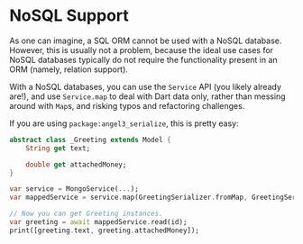 # NoSQL Support

As one can imagine, a SQL ORM cannot be used with a NoSQL database. However, this is usually not a problem, because the ideal use cases for NoSQL databases
typically do not require the functionality present in an ORM (namely, relation support).

With a NoSQL databases, you can use the `Service` API (you likely already are!), and use `Service.map` to deal with Dart data only, rather than messing around with `Map`s, and risking typos and refactoring challenges.

If you are using `package:angel3_serialize`, this is pretty easy:

```dart
abstract class _Greeting extends Model {
    String get text;

    double get attachedMoney;
}

var service = MongoService(...);
var mappedService = service.map(GreetingSerializer.fromMap, GreetingSerializer.toMap);

// Now you can get Greeting instances.
var greeting = await mappedService.read(id);
print([greeting.text, greeting.attachedMoney]);
```
